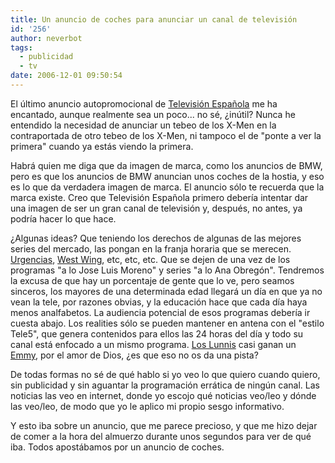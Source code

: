 ```yaml
---
title: Un anuncio de coches para anunciar un canal de televisión
id: '256'
author: neverbot
tags:
  - publicidad
  - tv
date: 2006-12-01 09:50:54
---
```


El último anuncio autopromocional de [Televisión Española](http://es.wikipedia.org/wiki/Televisi%C3%B3n_Espa%C3%B1ola) me ha encantado, aunque realmente sea un poco... no sé, ¿inútil? Nunca he entendido la necesidad de anunciar un tebeo de los X-Men en la contraportada de otro tebeo de los X-Men, ni tampoco el de "ponte a ver la primera" cuando ya estás viendo la primera.

Habrá quien me diga que da imagen de marca, como los anuncios de BMW, pero es que los anuncios de BMW anuncian unos coches de la hostia, y eso es lo que da verdadera imagen de marca. El anuncio sólo te recuerda que la marca existe. Creo que Televisión Española primero debería intentar dar una imagen de ser un gran canal de televisión y, después, no antes, ya podría hacer lo que hace.

¿Algunas ideas? Que teniendo los derechos de algunas de las mejores series del mercado, las pongan en la franja horaria que se merecen. [Urgencias](http://www.tv.com/er/show/111/summary.html), [West Wing](http://www.tv.com/the-west-wing/show/189/summary.html), etc, etc, etc. Que se dejen de una vez de los programas "a lo Jose Luis Moreno" y series "a lo Ana Obregón". Tendremos la excusa de que hay un porcentaje de gente que lo ve, pero seamos sinceros, los mayores de una determinada edad llegará un día en que ya no vean la tele, por razones obvias, y la educación hace que cada día haya menos analfabetos. La audiencia potencial de esos programas debería ir cuesta abajo. Los realities sólo se pueden mantener en antena con el "estilo Tele5", que genera contenidos para ellos las 24 horas del día y todo su canal está enfocado a un mismo programa. [Los Lunnis](http://es.wikipedia.org/wiki/Los_Lunnis) casi ganan un [Emmy](http://en.wikipedia.org/wiki/Emmy_Award), por el amor de Dios, ¿es que eso no os da una pista?

De todas formas no sé de qué hablo si yo veo lo que quiero cuando quiero, sin publicidad y sin aguantar la programación errática de ningún canal. Las noticias las veo en internet, donde yo escojo qué noticias veo/leo y dónde las veo/leo, de modo que yo le aplico mi propio sesgo informativo.

Y esto iba sobre un anuncio, que me parece precioso, y que me hizo dejar de comer a la hora del almuerzo durante unos segundos para ver de qué iba. Todos apostábamos por un anuncio de coches.
